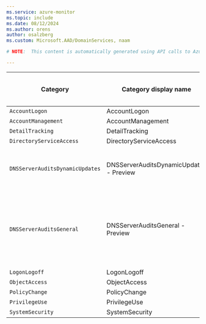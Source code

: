 ```yaml
---
ms.service: azure-monitor
ms.topic: include
ms.date: 08/12/2024
ms.author: orens
author: osalzberg
ms.custom: Microsoft.AAD/DomainServices, naam

# NOTE:  This content is automatically generated using API calls to Azure. Any edits made on these files will be overwritten in the next run of the script. 

---
```

  
  
|Category|Category display name| Log table| [Supports basic log plan](/azure/azure-monitor/logs/basic-logs-configure?tabs=portal-1#compare-the-basic-and-analytics-log-data-plans)|[Supports ingestion-time transformation](/azure/azure-monitor/essentials/data-collection-transformations)| Example queries |Costs to export|
|---|---|---|---|---|---|---|
|`AccountLogon` |AccountLogon |[AADDomainServicesAccountLogon](/azure/azure-monitor/reference/tables/aaddomainservicesaccountlogon)|No|Yes||No |
|`AccountManagement` |AccountManagement |[AADDomainServicesAccountManagement](/azure/azure-monitor/reference/tables/aaddomainservicesaccountmanagement)|No|Yes||No |
|`DetailTracking` |DetailTracking ||No|No||No |
|`DirectoryServiceAccess` |DirectoryServiceAccess |[AADDomainServicesDirectoryServiceAccess](/azure/azure-monitor/reference/tables/aaddomainservicesdirectoryserviceaccess)|No|Yes||No |
|`DNSServerAuditsDynamicUpdates` |DNSServerAuditsDynamicUpdates - Preview |[AADDomainServicesDNSAuditsDynamicUpdates](/azure/azure-monitor/reference/tables/aaddomainservicesdnsauditsdynamicupdates)<p>DNS server audit events enable change tracking on the DNS server. This table contains operational audit events for dynamic updates.|Yes|No||Yes |
|`DNSServerAuditsGeneral` |DNSServerAuditsGeneral - Preview |[AADDomainServicesDNSAuditsGeneral](/azure/azure-monitor/reference/tables/aaddomainservicesdnsauditsgeneral)<p>DNS server audit events enable change tracking on the DNS server. An audit event is logged each time server, zone, or resource record settings are changed. This includes operational events such as zone transfers, and DNSSEC zone signing and unsigning. This table captures audit events that are not from dynamic updates.|Yes|No||Yes |
|`LogonLogoff` |LogonLogoff |[AADDomainServicesLogonLogoff](/azure/azure-monitor/reference/tables/aaddomainserviceslogonlogoff)|No|Yes||No |
|`ObjectAccess` |ObjectAccess ||No|No||No |
|`PolicyChange` |PolicyChange |[AADDomainServicesPolicyChange](/azure/azure-monitor/reference/tables/aaddomainservicespolicychange)|No|Yes||No |
|`PrivilegeUse` |PrivilegeUse |[AADDomainServicesPrivilegeUse](/azure/azure-monitor/reference/tables/aaddomainservicesprivilegeuse)|No|Yes||No |
|`SystemSecurity` |SystemSecurity ||No|No||No |